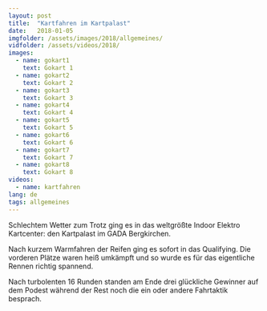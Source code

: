 ```yaml
---
layout: post
title:  "Kartfahren im Kartpalast"
date:   2018-01-05
imgfolder: /assets/images/2018/allgemeines/
vidfolder: /assets/videos/2018/
images:
  - name: gokart1
    text: Gokart 1
  - name: gokart2
    text: Gokart 2
  - name: gokart3
    text: Gokart 3
  - name: gokart4
    text: Gokart 4
  - name: gokart5
    text: Gokart 5
  - name: gokart6
    text: Gokart 6
  - name: gokart7
    text: Gokart 7
  - name: gokart8
    text: Gokart 8
videos:
  - name: kartfahren
lang: de
tags: allgemeines
---
```

Schlechtem Wetter zum Trotz ging es in das weltgrößte Indoor Elektro Kartcenter: den Kartpalast im GADA Bergkirchen.

Nach kurzem Warmfahren der Reifen ging es sofort in das Qualifying. Die vorderen Plätze waren heiß umkämpft und so wurde es für das eigentliche Rennen richtig spannend.

Nach turbolenten 16 Runden standen am Ende drei glückliche Gewinner auf dem Podest während der Rest noch die ein oder andere Fahrtaktik besprach.
